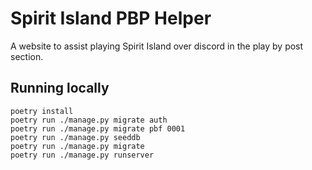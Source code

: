 # Spirit Island PBP Helper

A website to assist playing Spirit Island over discord in the play by post section.

## Running locally

```
poetry install
poetry run ./manage.py migrate auth
poetry run ./manage.py migrate pbf 0001
poetry run ./manage.py seeddb
poetry run ./manage.py migrate
poetry run ./manage.py runserver
```
